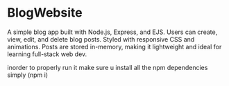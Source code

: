 # BlogWebsite
A simple blog app built with Node.js, Express, and EJS. Users can create, view, edit, and delete blog posts. Styled with responsive CSS and animations. Posts are stored in-memory, making it lightweight and ideal for learning full-stack web dev.

inorder to properly run it make sure u install all the npm dependencies
simply (npm i)
